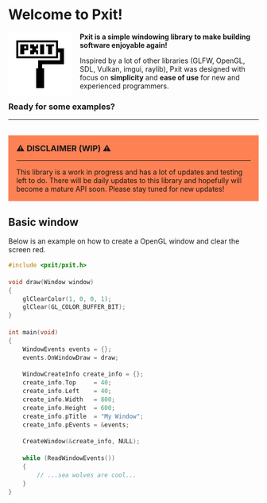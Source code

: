 # Welcome to Pxit!

<img align="left" style="width:128px; margin-right: 16px; image-rendering: pixelated" src="./logo.png" width="128px">

**Pxit is a simple windowing library to make building software enjoyable again!**

Inspired by a lot of other libraries (GLFW, OpenGL, SDL, Vulkan, imgui, raylib), Pxit was designed with focus on **simplicity** and **ease of use** for new and experienced programmers.

### Ready for some examples?
---
<br/>

<div style="background-color: #ff4400aa; padding: 16px">
<h3 style="margin: 0px"><b> ⚠️ DISCLAIMER (WIP) ⚠️ </b></h3>
<hr/>
This library is a work in progress and has a lot of updates and testing left to do.
There will be daily updates to this library and hopefully will become a mature API
soon. Please stay tuned for new updates!
</div>

## Basic window
Below is an example on how to create a OpenGL window and clear the screen red.
```c++
#include <pxit/pxit.h>

void draw(Window window)
{
    glClearColor(1, 0, 0, 1);
    glClear(GL_COLOR_BUFFER_BIT);
}

int main(void)
{
    WindowEvents events = {};
    events.OnWindowDraw = draw;

    WindowCreateInfo create_info = {};
    create_info.Top     = 40;
    create_info.Left    = 40;
    create_info.Width   = 800;
    create_info.Height  = 600;
    create_info.pTitle  = "My Window";
    create_info.pEvents = &events;

    CreateWindow(&create_info, NULL);

    while (ReadWindowEvents())
    {
        // ...sea wolves are cool...
    }
}
```
<br>